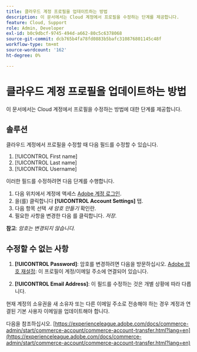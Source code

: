 ```yaml
---
title: 클라우드 계정 프로필을 업데이트하는 방법
description: 이 문서에서는 Cloud 계정에서 프로필을 수정하는 단계를 제공합니다.
feature: Cloud, Support
role: Admin, Developer
exl-id: b0c9dbcf-9745-494d-a662-80c5c6378068
source-git-commit: dcb765b4fa78fd0883b5bafc310876801145c48f
workflow-type: tm+mt
source-wordcount: '162'
ht-degree: 0%

---
```


# 클라우드 계정 프로필을 업데이트하는 방법

이 문서에서는 Cloud 계정에서 프로필을 수정하는 방법에 대한 단계를 제공합니다.

## 솔루션

클라우드 계정에서 프로필을 수정할 때 다음 필드를 수정할 수 있습니다.

1. [!UICONTROL First name]
1. [!UICONTROL Last name]
1. [!UICONTROL Username]

이러한 필드를 수정하려면 다음 단계를 수행합니다.

1. 다음 위치에서 계정에 액세스 [Adobe 계정 로그인](https://accounts.magento.cloud).
1. 을(를) 클릭합니다 **[!UICONTROL Account Settings]** 탭.
1. 다음 항목 선택 *새 암호 만들기* 확인란.
1. 필요한 사항을 변경한 다음 를 클릭합니다. *저장*.

**참고**: *암호는 변경되지 않습니다.*

## 수정할 수 없는 사항

1. **[!UICONTROL Password]**: 암호를 변경하려면 다음을 방문하십시오. [Adobe 암호 재설정](https://account.adobe.com/): 이 프로필이 계정/이메일 주소에 연결되어 있습니다.

1. **[!UICONTROL Email Address]**: 이 필드를 수정하는 것은 개별 상황에 따라 다릅니다.

현재 계정의 소유권을 새 소유자 또는 다른 이메일 주소로 전송해야 하는 경우 계정과 연결된 기본 사용자 이메일을 업데이트해야 합니다.

다음을 참조하십시오. [https://experienceleague.adobe.com/docs/commerce-admin/start/commerce-account/commerce-account-transfer.html?lang=en](https://experienceleague.adobe.com/docs/commerce-admin/start/commerce-account/commerce-account-transfer.html?lang=en)
